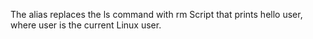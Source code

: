 The alias replaces the ls command with rm
Script that prints hello user, where user is the current Linux user.
